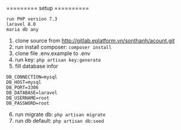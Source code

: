 ========= setup ==========
```
run PHP version 7.3
laravel 8.0
maria db any
```
1. clone source from http://gitlab.eplatform.vn/sonthanh/acount.git
2. run install composer: ``` composer install ```
3. clone file .env.example to .env
4. run key: ``` php artisan key:generate ```
5. fill database infor

```
DB_CONNECTION=mysql
DB_HOST=mysql
DB_PORT=3306
DB_DATABASE=laravel
DB_USERNAME=root
DB_PASSWORD=root
```

6. run migrate db: ``` php artisan migrate ```
7. run db default: ``` php artisan db:seed ```